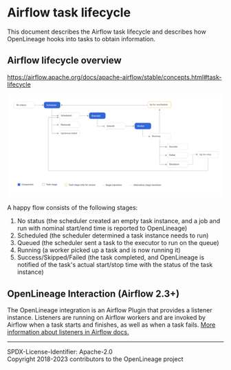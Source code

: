 # Airflow task lifecycle

This document describes the Airflow task lifecycle and describes how OpenLineage hooks into tasks to obtain information.

## Airflow lifecycle overview
https://airflow.apache.org/docs/apache-airflow/stable/concepts.html#task-lifecycle

![](task_lifecycle_diagram.png)

A happy flow consists of the following stages:
1. No status (the scheduler created an empty task instance, and a job and run with nominal start/end time is reported to OpenLineage)
2. Scheduled (the scheduler determined a task instance needs to run)
3. Queued (the scheduler sent a task to the executor to run on the queue)
4. Running (a worker picked up a task and is now running it)
5. Success/Skipped/Failed (the task completed, and OpenLineage is notified of the task's actual start/stop time with the status of the task instance)

## OpenLineage Interaction (Airflow 2.3+)
The OpenLineage integration is an Airflow Plugin that provides a listener instance.
Listeners are running on Airflow workers and are invoked by Airflow when a task starts and finishes, as well as when a task fails.
[More information about listeners in Airflow docs.](https://github.com/apache/airflow/blob/main/docs/apache-airflow/listeners.rst)

----
SPDX-License-Identifier: Apache-2.0\
Copyright 2018-2023 contributors to the OpenLineage project